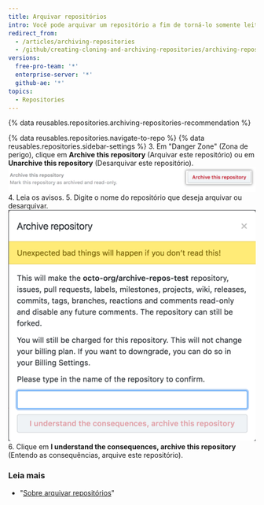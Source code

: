 ```yaml
---
title: Arquivar repositórios
intro: Você pode arquivar um repositório a fim de torná-lo somente leitura para todos os usuários e indicar que ele não está mais sendo mantido ativamente. Também é possível desarquivar repositórios que foram arquivados.
redirect_from:
  - /articles/archiving-repositories
  - /github/creating-cloning-and-archiving-repositories/archiving-repositories
versions:
  free-pro-team: '*'
  enterprise-server: '*'
  github-ae: '*'
topics:
  - Repositories
---
```

{% data reusables.repositories.archiving-repositories-recommendation %}

{% data reusables.repositories.navigate-to-repo %}
{% data reusables.repositories.sidebar-settings %}
3. Em "Danger Zone" (Zona de perigo), clique em **Archive this repository** (Arquivar este repositório) ou em **Unarchive this repository** (Desarquivar este repositório). ![Botão Archive this repository (Arquivar este repositório)](/assets/images/help/repository/archive-repository.png)
4. Leia os avisos.
5. Digite o nome do repositório que deseja arquivar ou desarquivar. ![Avisos de arquivamento de repositório](/assets/images/help/repository/archive-repository-warnings.png)
6. Clique em **I understand the consequences, archive this repository** (Entendo as consequências, arquive este repositório).

### Leia mais
- "[Sobre arquivar repositórios](/articles/about-archiving-repositories)"
